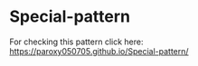 # Special-pattern

For checking this pattern click here: https://paroxy050705.github.io/Special-pattern/
